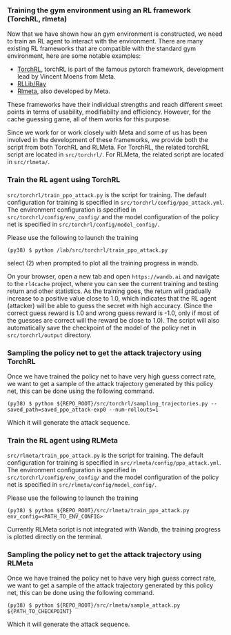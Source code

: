 ### Training the gym environment using an RL framework (TorchRL, rlmeta)

Now that we have shown how an gym environment is constructed, we need to train an RL agent to interact with the environment. There are many existing RL frameworks that are compatible with the standard gym environment, here are some notable examples:

* [TorchRL](https://pytorch.org/rl/), torchRL is part of the famous pytorch framework, development lead by Vincent Moens from Meta.
* [RLLib/Ray](https://docs.ray.io/en/latest/rllib/index.html)
* [Rlmeta](https://github.com/facebookresearch/rlmeta), also developed by Meta.

These frameworks have their individual strengths and reach different sweet points in terms of usability, modifiabilty and efficiency. However, for the cache guessing game, all of them works for this purpose.

Since we work for or work closely with Meta and some of us has been involved in the development of these frameworks, we provide both the script from both TorchRL and RLMeta. For TorchRL, the related torchRL script are located in ```src/torchrl/```. For RLMeta, the related script are located in ```src/rlmeta/```. 

### Train the RL agent using TorchRL

```src/torchrl/train_ppo_attack.py``` is the script for training. The default configuration for training is specified in ```src/torchrl/config/ppo_attack.yml```. The environment configuration is specified in ```src/torchrl/config/env_config/``` and the model configuration of the policy net is specified in 
```src/torchrl/config/model_config/```.

Please use the following to launch the training

```
(py38) $ python /lab/src/torchrl/train_ppo_attack.py
```

select (2) when prompted to plot all the training progress in wandb. 

On your browser, open a new tab and open ```https://wandb.ai``` and navigate to the ```rl4cache``` project, where you can see the current training and testing return and other statistics. As the training goes, the return will gradually increase to a positive value close to 1.0, which indicates that the RL agent (attacker) will be able to guess the secret with high accuracy. (Since the correct guess reward is 1.0 and wrong guess reward is -1.0, only if most of the guesses are correct will the reward be close to 1.0). The script will also automatically save the checkpoint of the model of the policy net in ```src/torchrl/output``` directory.

### Sampling the policy net to get the attack trajectory using TorchRL

Once we have trained the policy net to have very high guess correct rate, we want to get a sample of the attack trajectory generated by this policy net, this can be done using the following command.

```
(py38) $ python ${REPO_ROOT}/src/torchrl/sampling_trajectories.py --saved_path=saved_ppo_attack-exp0 --num-rollouts=1
```
Which it will generate the attack sequence.

### Train the RL agent using RLMeta

```src/rlmeta/train_ppo_attack.py``` is the script for training. The default configuration for training is specified in ```src/rlmeta/config/ppo_attack.yml```. The environment configuration is specified in ```src/torchrl/config/env_config/``` and the model configuration of the policy net is specified in 
```src/rlmeta/config/model_config/```.

Please use the following to launch the training

```
(py38) $ python ${REPO_ROOT}/src/rlmeta/train_ppo_attack.py env_config=<PATH_TO_ENV_CONFIG>
```

Currently RLMeta script is not integrated with Wandb, the training progress is plotted directly on the terminal.

### Sampling the policy net to get the attack trajectory using RLMeta

Once we have trained the policy net to have very high guess correct rate, we want to get a sample of the attack trajectory generated by this policy net, this can be done using the following command.

```
(py38) $ python ${REPO_ROOT}/src/rlmeta/sample_attack.py ${PATH_TO_CHECKPOINT}
```
Which it will generate the attack sequence.








